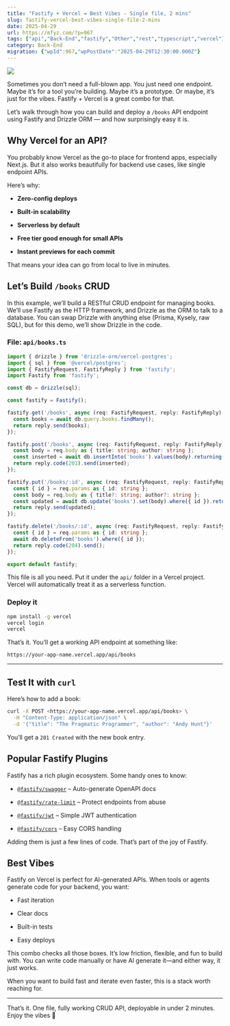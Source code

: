 ```yaml
---
title: "Fastify + Vercel = Best Vibes - Single file, 2 mins"
slug: fastify-vercel-best-vibes-single-file-2-mins
date: 2025-04-29
url: https://mfyz.com/?p=967
tags: ["api","Back-End","fastify","Other","rest","typescript","vercel"]
category: Back-End
migration: {"wpId":967,"wpPostDate":"2025-04-29T12:30:00.000Z"}
---
```


![](/images/archive/en/2025/04/vibin.gif)

Sometimes you don’t need a full-blown app. You just need one endpoint. Maybe it’s for a tool you’re building. Maybe it’s a prototype. Or maybe, it’s just for the vibes. Fastify + Vercel is a great combo for that.

Let’s walk through how you can build and deploy a `/books` API endpoint using Fastify and Drizzle ORM — and how surprisingly easy it is.

## Why Vercel for an API?

You probably know Vercel as the go-to place for frontend apps, especially Next.js. But it also works beautifully for backend use cases, like single endpoint APIs.

Here’s why:

*   **Zero-config deploys**

*   **Built-in scalability**

*   **Serverless by default**

*   **Free tier good enough for small APIs**

*   **Instant previews for each commit**

That means your idea can go from local to live in minutes.

## Let’s Build `/books` CRUD

In this example, we’ll build a RESTful CRUD endpoint for managing books. We’ll use Fastify as the HTTP framework, and Drizzle as the ORM to talk to a database. You can swap Drizzle with anything else (Prisma, Kysely, raw SQL), but for this demo, we’ll show Drizzle in the code.

### File: `api/books.ts`

```ts
import { drizzle } from 'drizzle-orm/vercel-postgres';
import { sql } from '@vercel/postgres';
import { FastifyRequest, FastifyReply } from 'fastify';
import Fastify from 'fastify';

const db = drizzle(sql);

const fastify = Fastify();

fastify.get('/books', async (req: FastifyRequest, reply: FastifyReply) => {
  const books = await db.query.books.findMany();
  return reply.send(books);
});

fastify.post('/books', async (req: FastifyRequest, reply: FastifyReply) => {
  const body = req.body as { title: string; author: string };
  const inserted = await db.insertInto('books').values(body).returning();
  return reply.code(201).send(inserted);
});

fastify.put('/books/:id', async (req: FastifyRequest, reply: FastifyReply) => {
  const { id } = req.params as { id: string };
  const body = req.body as { title?: string; author?: string };
  const updated = await db.update('books').set(body).where({ id }).returning();
  return reply.send(updated);
});

fastify.delete('/books/:id', async (req: FastifyRequest, reply: FastifyReply) => {
  const { id } = req.params as { id: string };
  await db.deleteFrom('books').where({ id });
  return reply.code(204).send();
});

export default fastify;

```

This file is all you need. Put it under the `api/` folder in a Vercel project. Vercel will automatically treat it as a serverless function.

### Deploy it

```sh
npm install -g vercel
vercel login
vercel

```

That’s it. You’ll get a working API endpoint at something like:

```
https://your-app-name.vercel.app/api/books

```

* * *

## Test It with `curl`

Here’s how to add a book:

```sh
curl -X POST <https://your-app-name.vercel.app/api/books> \
  -H "Content-Type: application/json" \
  -d '{"title": "The Pragmatic Programmer", "author": "Andy Hunt"}'

```

You’ll get a `201 Created` with the new book entry.

## Popular Fastify Plugins

Fastify has a rich plugin ecosystem. Some handy ones to know:

*   [`@fastify/swagger`](https://github.com/fastify/fastify-swagger) – Auto-generate OpenAPI docs

*   [`@fastify/rate-limit`](https://github.com/fastify/fastify-rate-limit) – Protect endpoints from abuse

*   [`@fastify/jwt`](https://github.com/fastify/fastify-jwt) – Simple JWT authentication

*   [`@fastify/cors`](https://github.com/fastify/fastify-cors) – Easy CORS handling

Adding them is just a few lines of code. That’s part of the joy of Fastify.

## Best Vibes

Fastify on Vercel is perfect for AI-generated APIs. When tools or agents generate code for your backend, you want:

*   Fast iteration

*   Clear docs

*   Built-in tests

*   Easy deploys

This combo checks all those boxes. It’s low friction, flexible, and fun to build with. You can write code manually or have AI generate it—and either way, it just works.

When you want to build fast and iterate even faster, this is a stack worth reaching for.

* * *

That’s it. One file, fully working CRUD API, deployable in under 2 minutes. Enjoy the vibes 🧃